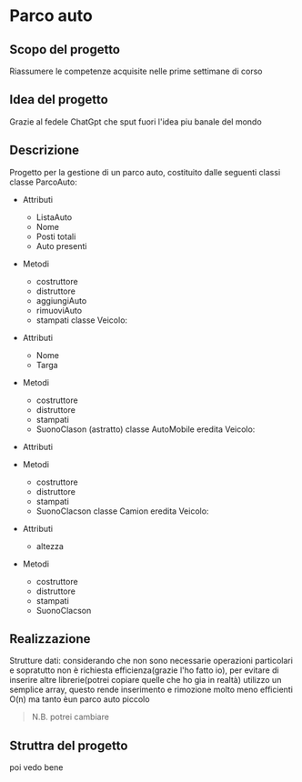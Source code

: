 # Parco auto
## Scopo del progetto
Riassumere le competenze acquisite nelle prime settimane di corso
## Idea del progetto
Grazie al fedele ChatGpt che sput fuori l'idea piu banale del mondo
## Descrizione 
Progetto per la gestione di un parco auto, costituito dalle seguenti classi
classe ParcoAuto:
* Attributi
    - ListaAuto
    - Nome
    - Posti totali
    - Auto presenti
* Metodi
    - costruttore
    - distruttore
    - aggiungiAuto
    - rimuoviAuto
    - stampati
classe Veicolo:
* Attributi
    - Nome
    - Targa
* Metodi
    - costruttore
    - distruttore
    - stampati
    - SuonoClason (astratto)
classe AutoMobile eredita Veicolo:
* Attributi

* Metodi
    - costruttore
    - distruttore
    - stampati
    - SuonoClacson
classe Camion eredita Veicolo:
* Attributi 
    - altezza
* Metodi
    - costruttore
    - distruttore
    - stampati
    - SuonoClacson
## Realizzazione
Strutture dati: considerando che non sono necessarie operazioni particolari e sopratutto non è richiesta efficienza(grazie l'ho fatto io), per evitare di inserire altre librerie(potrei copiare quelle che ho gia in realtà) utilizzo un semplice array, questo rende inserimento e rimozione molto meno efficienti O(n) ma tanto èun parco auto piccolo

>N.B. potrei cambiare
## Struttra del progetto
poi vedo bene


